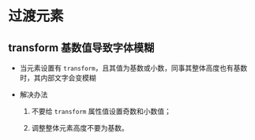 # 过渡元素

## transform 基数值导致字体模糊

*   当元素设置有 `transform`，且其值为基数或小数，同事其整体高度也有基数时，其内部文字会变模糊

*   解决办法

    1.  不要给 `transform` 属性值设置奇数和小数值；

    2.  调整整体元素高度不要为基数。
